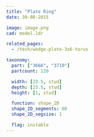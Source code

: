 ```yaml
---
title: "Plate Ring"
date: 30-08-2015

image: image.png
cad: model.ldr

related_pages:
  - /tech/wedge-plate-3x6-torus

taxonomy:
  part: ["3666", "3710"]
  partcount: 120

  width: [23.5, stud]
  depth: [23.5, stud]
  height: [1, stud]

  function: shape_2D
  shape_2D_segments: 60
  shape_2D_segsize: 1

  flag: instable
---
```

